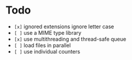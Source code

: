 # Todo

* `[x]` ignored extensions ignore letter case
* `[ ]` use a MIME type library
* `[x]` use multithreading and thread-safe queue
* `[ ]` load files in parallel
* `[ ]` use individual counters
